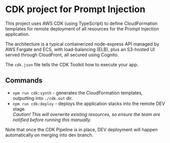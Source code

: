 # CDK project for Prompt Injection

This project uses AWS CDK (using TypeScript) to define CloudFormation templates for remote deployment of all resources
for the Prompt Injection application.

The architecture is a typical containerized node-express API managed by AWS Fargate and ECS, with load-balancing (ELB),
plus an S3-hosted UI served through CloudFront, all secured using Cognito.

The `cdk.json` file tells the CDK Toolkit how to execute your app.

## Commands

- `npm run cdk:synth` - generates the CloudFormation templates, outputting into `./cdk.out` dir.
- `npm run cdk:deploy` - deploys the application stacks into the remote DEV stage.  
  _Caution! This will overwrite existing resources, so ensure the team are notified before running this manually._

Note that once the CDK Pipeline is in place, DEV deployment will happen automatically on merging into dev branch.
